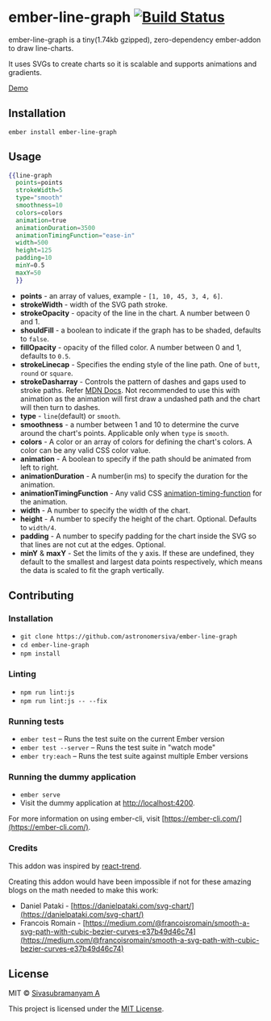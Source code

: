 ember-line-graph [![Build Status](https://travis-ci.org/astronomersiva/ember-line-graph.svg?branch=master)](https://travis-ci.org/astronomersiva/ember-line-graph)
==============================================================================

ember-line-graph is a tiny(1.74kb gzipped), zero-dependency ember-addon to draw line-charts.

It uses SVGs to create charts so it is scalable and supports animations and gradients.

[Demo](https://astronomersiva.github.io/ember-line-graph/)

Installation
------------------------------------------------------------------------------

```
ember install ember-line-graph
```


Usage
------------------------------------------------------------------------------

```handlebars
{{line-graph
  points=points
  strokeWidth=5
  type="smooth"
  smoothness=10
  colors=colors
  animation=true
  animationDuration=3500
  animationTimingFunction="ease-in"
  width=500
  height=125
  padding=10
  minY=0.5
  maxY=50
  }}
```

* **points** - an array of values, example - `[1, 10, 45, 3, 4, 6]`.
* **strokeWidth** - width of the SVG path stroke.
* **strokeOpacity** - opacity of the line in the chart. A number between 0 and 1.
* **shouldFill** - a boolean to indicate if the graph has to be shaded, defaults to `false`.
* **fillOpacity** - opacity of the filled color. A number between 0 and 1, defaults to `0.5`.
* **strokeLinecap** - Specifies the ending style of the line path. One of `butt`, `round` or `square`.
* **strokeDasharray** - Controls the pattern of dashes and gaps used to stroke paths. Refer [MDN Docs](https://developer.mozilla.org/en-US/docs/Web/SVG/Attribute/stroke-dasharray). Not recommended to use this with animation as the animation will first draw a undashed path and the chart will then turn to dashes.
* **type** - `line`(default) or `smooth`.
* **smoothness** - a number between 1 and 10 to determine the curve around the chart's points. Applicable only when `type` is `smooth`.
* **colors** - A color or an array of colors for defining the chart's colors. A color can be any valid CSS color value.
* **animation** - A boolean to specify if the path should be animated from left to right.
* **animationDuration** - A number(in ms) to specify the duration for the animation.
* **animationTimingFunction** - Any valid CSS [animation-timing-function](https://developer.mozilla.org/en-US/docs/Web/CSS/animation-timing-function) for the animation.
* **width** - A number to specify the width of the chart.
* **height** - A number to specify the height of the chart. Optional. Defaults to `width/4`.
* **padding** - A number to specify padding for the chart inside the SVG so that lines are not cut at the edges. Optional.
* **minY** & **maxY** - Set the limits of the y axis. If these are undefined, they default to the smallest and largest data points respectively, which means the data is scaled to fit the graph vertically.




Contributing
------------------------------------------------------------------------------

### Installation

* `git clone https://github.com/astronomersiva/ember-line-graph`
* `cd ember-line-graph`
* `npm install`

### Linting

* `npm run lint:js`
* `npm run lint:js -- --fix`

### Running tests

* `ember test` – Runs the test suite on the current Ember version
* `ember test --server` – Runs the test suite in "watch mode"
* `ember try:each` – Runs the test suite against multiple Ember versions

### Running the dummy application

* `ember serve`
* Visit the dummy application at [http://localhost:4200](http://localhost:4200).

For more information on using ember-cli, visit [https://ember-cli.com/](https://ember-cli.com/).

### Credits

This addon was inspired by [react-trend](https://github.com/unsplash/react-trend).

Creating this addon would have been impossible if not for these amazing blogs on the math needed to make this work:

* Daniel Pataki - [https://danielpataki.com/svg-chart/](https://danielpataki.com/svg-chart/)
* Francois Romain - [https://medium.com/@francoisromain/smooth-a-svg-path-with-cubic-bezier-curves-e37b49d46c74](https://medium.com/@francoisromain/smooth-a-svg-path-with-cubic-bezier-curves-e37b49d46c74)

License
------------------------------------------------------------------------------
MIT © [Sivasubramanyam A](https://sivasubramanyam.me)

This project is licensed under the [MIT License](LICENSE.md).
